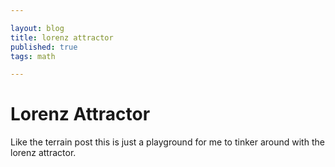 ```yaml
---

layout: blog
title: lorenz attractor
published: true
tags: math

---
```


# Lorenz Attractor

Like the terrain post this is just a playground for me to tinker around with the lorenz attractor.

<div>
    <canvas id="lorenz_canvas" width="1000" height="1000"></canvas>
</div>

<script src="/assets/js/posts/2023-04-23-lorenz-attractor/main.js"></script>
